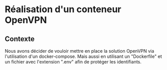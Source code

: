 # Réalisation d'un conteneur OpenVPN
## Contexte
Nous avons décider de vouloir mettre en place la solution OpenVPN via l'utilisation d'un docker-compose. Mais aussi en utilisant un "Dockerfile" et un fichier avec l'extension ".env" afin de protéger les identifiants.

